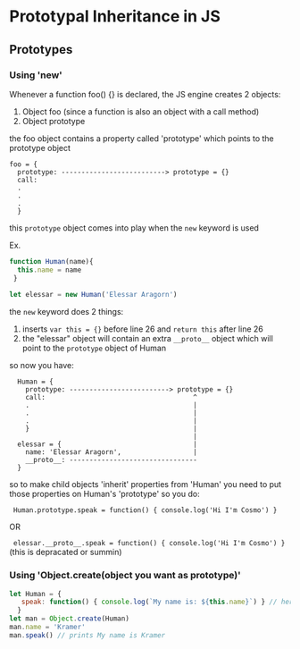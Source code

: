 # Prototypal Inheritance in JS

## Prototypes

### Using 'new'

Whenever a function foo() {} is declared, the JS engine creates 2 objects:
1. Object foo (since a function is also an object with a call method)
2. Object prototype

the foo object contains a property called 'prototype' which points to the prototype object

```
foo = {
  prototype: --------------------------> prototype = {}
  call:
  .
  .
  .
  }
```

this ```prototype``` object comes into play when the ```new``` keyword is used

Ex.
```js
function Human(name){
  this.name = name
 }
 
let elessar = new Human('Elessar Aragorn')
```
the ```new``` keyword does 2 things:
1. inserts ```var this = {}``` before line 26 and ```return this``` after line 26
2. the "elessar" object will contain an extra ```__proto__``` object which will point to the ```prototype``` object of Human

so now you have:
```
  Human = {
    prototype: -------------------------> prototype = {}
    call:                                     ^
    .                                         |  
    .                                         |
    .                                         |
    }                                         |
                                              |
  elessar = {                                 |
    name: 'Elessar Aragorn',                  |
    __proto__: --------------------------------
  }
```

so to make child objects 'inherit' properties from 'Human' you need to put those properties on Human's 'prototype'
so you do:

``` Human.prototype.speak = function() { console.log('Hi I'm Cosmo') }```

OR

``` elessar.__proto__.speak = function() { console.log('Hi I'm Cosmo') }``` (this is depracated or summin)

### Using 'Object.create(object you want as prototype)'

```js
let Human = {
   speak: function() { console.log(`My name is: ${this.name}`) } // here 'this' refers to Human object since owner of speak             function is Human
  }
let man = Object.create(Human)
man.name = 'Kramer'
man.speak() // prints My name is Kramer
```
